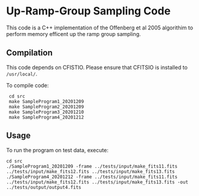 # Up-Ramp-Group Sampling Code

This code is a C++ implementation of the Offenberg et al 2005 algorithim to perform memory efficent up the ramp group sampling.

## Compilation
This code depends on CFISTIO. Please ensure that CFITSIO is installed to `/usr/local/`.

To compile code:

```
 cd src
 make SampleProgram1_20201209
 make SampleProgram2_20201209
 make SampleProgram3_20201210
 make SampleProgram4_20201212
```

## Usage
To run the program on test data, execute:
```
cd src
./SampleProgram1_20201209 -frame ../tests/input/make_fits11.fits ../tests/input/make_fits12.fits ../tests/input/make_fits13.fits
./SampleProgram4_20201212 -frame ../tests/input/make_fits11.fits ../tests/input/make_fits12.fits ../tests/input/make_fits13.fits -out ../tests/output/output4.fits

```
